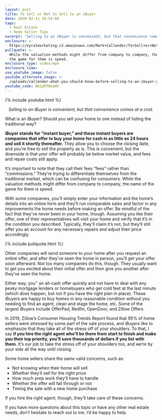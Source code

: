 ```yaml
---
layout: post
title: To Sell or Not to Sell to an iBuyer
date: 2020-02-11 19:54:04
tags:
  - Real Estate
  - Home Seller Tips
excerpt: 'Selling to an iBuyer is convenient, but that convenience comes at a cost.'
enclosure: >-
  https://vyralmarketing.s3.amazonaws.com/Mark+Callender/To+Sell+or+Not+to+Sell+to+an+iBuyer.mp4
pullquote: >-
  While the valuation methods might differ from company to company, the name of
  the game for them is speed.
enclosure_type: video/mp4
enclosure_time:
use_youtube_image: false
youtube_alternate_image: >-
  /uploads/callendar-what-you-should-know-before-selling-to-an-ibuyer-youtube.jpg
youtube_code: Wb2pRTWze0U
---
```


{% include youtube.html %}

<p style="text-align: center;"><em>Selling to an iBuyer is convenient, but that convenience comes at a cost.</em></p>

What is an iBuyer? Should you sell your home to one instead of listing the traditional way?

**iBuyer stands for “instant buyer,” and these instant buyers are companies that offer to buy your home for cash in as little as 24 hours and sell it shortly thereafter.** They allow you to choose the closing date, and you’re free to sell the property as is. This is convenient, but the downside is that your offer will probably be below market value, and fees and repair costs still apply.&nbsp;

It’s important to note that they call their fees “fees” rather than “commissions.” They’re trying to differentiate themselves from the traditional market, which can be confusing for consumers. While the valuation methods might differ from company to company, the name of the game for them is speed.

With some companies, you’ll simply enter your information and the home’s details into an online form and they’ll run comparable sales and factor in any improvements the home needs before making an offer. Be mindful of the fact that they’ve never been in your home, though. Assuming you like their offer, one of their representatives will visit your home and verify that it’s in the condition you described. Typically, they’ll claim it’s not, but they’ll still offer you an account for any necessary repairs and adjust their price accordingly.&nbsp;

{% include pullquote.html %}

Other companies will send someone to your home after you request an online offer, and after they’ve seen the home in person, you’ll get your offer soon afterward. Not too many companies do this, though. They usually want to get you excited about their initial offer and then give you another after they’ve seen the home.&nbsp;

Either way, you’’ an all-cash offer quickly and not have to deal with any pesky mortgage lenders or homebuyers who get cold feet at the last minute (which does happen, but not if you have the right plan in place). These iBuyers are happy to buy homes in any reasonable condition without you needing to find an agent, clean and stage the home, etc. Some of the largest iBuyers include OfferPad, Redfin, OpenDoor, and Zillow Offers.&nbsp;

In 2019, Zillow’s Consumer Housing Trends Report found that 95% of home sellers were stressed by some part of the sale process, and iBuyers like to emphasize that they take all of the stress off of your shoulders. To that, I say **if you hire the right agent who’ll be there from start to finish and make you their top priority, you’ll save thousands of dollars if you list with them.** It’s our job to take the stress off of your shoulders too, and we’re by your side all the way until closing.&nbsp;

Some home sellers share the same valid concerns, such as:

* Not knowing when their home will sell
* Whether they’ll sell for the right price
* How much prep work they’ll have to handle
* Whether the offer will fall through or not
* Timing the sale with a new home purchase

If you hire the right agent, though, they’ll take care of these concerns.&nbsp;

If you have more questions about this topic or have any other real estate needs, don’t hesitate to reach out to me. I’d be happy to help.